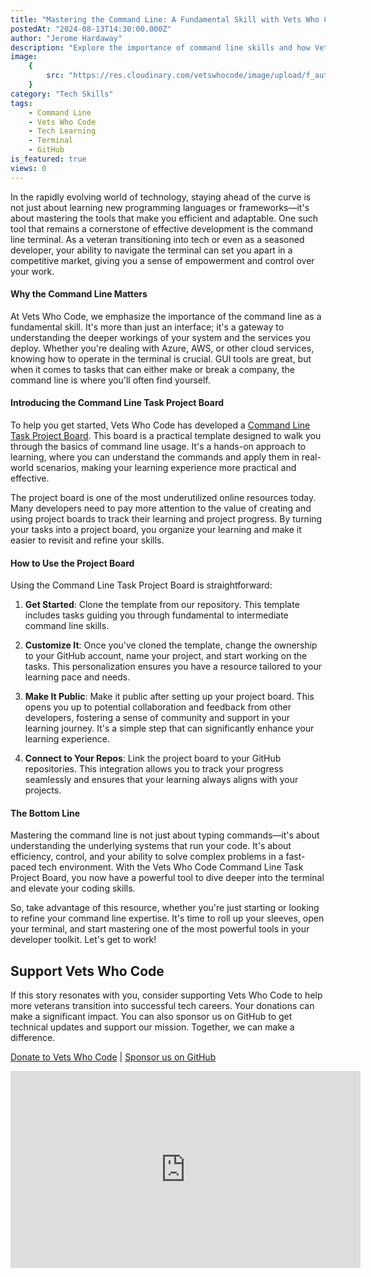 ```yaml
---
title: "Mastering the Command Line: A Fundamental Skill with Vets Who Code"
postedAt: "2024-08-13T14:30:00.000Z"
author: "Jerome Hardaway"
description: "Explore the importance of command line skills and how Vets Who Code's Command Line Task Project Board can elevate your tech journey."
image:
    {
        src: "https://res.cloudinary.com/vetswhocode/image/upload/f_auto,q_auto,g_auto/v1723633145/cli-youtube_oi2yv3.png",
    }
category: "Tech Skills"
tags:
    - Command Line
    - Vets Who Code
    - Tech Learning
    - Terminal
    - GitHub
is_featured: true
views: 0
---
```


In the rapidly evolving world of technology, staying ahead of the curve is not just about learning new programming languages or frameworks—it's about mastering the tools that make you efficient and adaptable. One such tool that remains a cornerstone of effective development is the command line terminal. As a veteran transitioning into tech or even as a seasoned developer, your ability to navigate the terminal can set you apart in a competitive market, giving you a sense of empowerment and control over your work.

#### Why the Command Line Matters

At Vets Who Code, we emphasize the importance of the command line as a fundamental skill. It's more than just an interface; it's a gateway to understanding the deeper workings of your system and the services you deploy. Whether you're dealing with Azure, AWS, or other cloud services, knowing how to operate in the terminal is crucial. GUI tools are great, but when it comes to tasks that can either make or break a company, the command line is where you'll often find yourself.

#### Introducing the Command Line Task Project Board

To help you get started, Vets Who Code has developed a [Command Line Task Project Board](https://github.com/orgs/Vets-Who-Code/projects/50/views/1). This board is a practical template designed to walk you through the basics of command line usage. It's a hands-on approach to learning, where you can understand the commands and apply them in real-world scenarios, making your learning experience more practical and effective.

The project board is one of the most underutilized online resources today. Many developers need to pay more attention to the value of creating and using project boards to track their learning and project progress. By turning your tasks into a project board, you organize your learning and make it easier to revisit and refine your skills.

#### How to Use the Project Board

Using the Command Line Task Project Board is straightforward:

1. **Get Started**: Clone the template from our repository. This template includes tasks guiding you through fundamental to intermediate command line skills.

2. **Customize It**: Once you've cloned the template, change the ownership to your GitHub account, name your project, and start working on the tasks. This personalization ensures you have a resource tailored to your learning pace and needs.

3. **Make It Public**: Make it public after setting up your project board. This opens you up to potential collaboration and feedback from other developers, fostering a sense of community and support in your learning journey. It's a simple step that can significantly enhance your learning experience.

4. **Connect to Your Repos**: Link the project board to your GitHub repositories. This integration allows you to track your progress seamlessly and ensures that your learning always aligns with your projects.

#### The Bottom Line

Mastering the command line is not just about typing commands—it's about understanding the underlying systems that run your code. It's about efficiency, control, and your ability to solve complex problems in a fast-paced tech environment. With the Vets Who Code Command Line Task Project Board, you now have a powerful tool to dive deeper into the terminal and elevate your coding skills.

So, take advantage of this resource, whether you're just starting or looking to refine your command line expertise. It's time to roll up your sleeves, open your terminal, and start mastering one of the most powerful tools in your developer toolkit. Let's get to work!

## Support Vets Who Code

If this story resonates with you, consider supporting Vets Who Code to help more veterans transition into successful tech careers. Your donations can make a significant impact. You can also sponsor us on GitHub to get technical updates and support our mission. Together, we can make a difference.

[Donate to Vets Who Code](https://vetswhocode.io/donate) | [Sponsor us on GitHub](https://github.com/sponsors/Vets-Who-Code)

<iframe width="560" height="315" src="https://www.youtube.com/embed/0AYmwrfS1xw" title="YouTube video player" frameborder="0" allow="accelerometer; autoplay; clipboard-write; encrypted-media; gyroscope; picture-in-picture; web-share" allowfullscreen></iframe>

